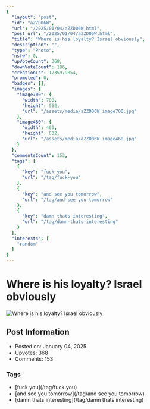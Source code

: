 ```yaml
---
{
  "layout": "post",
  "id": "aZZD06W",
  "url": "/2025/01/04/aZZD06W.html",
  "post_url": "/2025/01/04/aZZD06W.html",
  "title": "Where is his loyalty? Israel obviously",
  "description": "",
  "type": "Photo",
  "nsfw": 0,
  "upVoteCount": 368,
  "downVoteCount": 186,
  "creationTs": 1735979854,
  "promoted": 0,
  "badges": [],
  "images": {
    "image700": {
      "width": 700,
      "height": 962,
      "url": "/assets/media/aZZD06W_image700.jpg"
    },
    "image460": {
      "width": 460,
      "height": 632,
      "url": "/assets/media/aZZD06W_image460.jpg"
    }
  },
  "commentsCount": 153,
  "tags": [
    {
      "key": "fuck you",
      "url": "/tag/fuck-you"
    },
    {
      "key": "and see you tomorrow",
      "url": "/tag/and-see-you-tomorrow"
    },
    {
      "key": "damn thats interesting",
      "url": "/tag/damn-thats-interesting"
    }
  ],
  "interests": [
    "random"
  ]
}
---
```


# Where is his loyalty? Israel obviously

![Where is his loyalty? Israel obviously](/assets/media/aZZD06W_image700.jpg)

## Post Information

- Posted on: January 04, 2025
- Upvotes: 368
- Comments: 153

### Tags

- [fuck you](/tag/fuck you)
- [and see you tomorrow](/tag/and see you tomorrow)
- [damn thats interesting](/tag/damn thats interesting)
